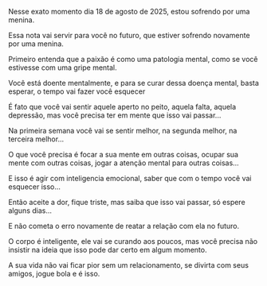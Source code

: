 Nesse exato momento dia 18 de agosto de 2025, estou sofrendo por uma menina.

Essa nota vai servir para você no futuro, que estiver sofrendo novamente por uma menina. 

Primeiro entenda que a paixão é como uma patologia mental, como se você estivesse com uma gripe mental.

Você está doente mentalmente, e para se curar dessa doença mental, basta esperar, o tempo vai fazer você esquecer 

É fato que você vai sentir aquele aperto no peito, aquela falta, aquela depressão, mas você precisa ter em mente que isso vai passar...

Na primeira semana você vai se sentir melhor, na segunda melhor, na terceira melhor...

O que você precisa é focar a sua mente em outras coisas, ocupar sua mente com outras coisas, jogar a atenção mental para outras coisas...

E isso é agir com inteligencia emocional, saber que com o tempo você vai esquecer isso...

Então aceite a dor, fique triste, mas saiba que isso vai passar, só espere alguns dias... 

E não cometa o erro novamente de reatar a relação com ela no futuro. 

O corpo é inteligente, ele vai se curando aos poucos, mas você precisa não insistir na ideia que isso pode dar certo em algum momento. 

A sua vida não vai ficar pior sem um relacionamento, se divirta com seus amigos, jogue bola e é isso. 

